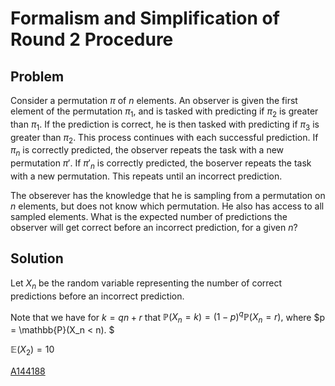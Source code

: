 # Formalism and Simplification of Round 2 Procedure

## Problem

Consider a permutation $\pi$ of $n$ elements. An observer is given the first element of the permutation $\pi_1$, and is tasked with predicting if $\pi_2$ is greater than $\pi_1$. If the prediction is correct, he is then tasked with predicting if $\pi_3$ is greater than $\pi_2$. This process continues with each successful prediction. If $\pi_n$ is correctly predicted, the observer repeats the task with a new permutation $\pi'$. If $\pi'_n$ is correctly predicted, the boserver repeats the task with a new permutation. This repeats until an incorrect prediction.   

The obserever has the knowledge that he is sampling from a permutation on $n$ elements, but does not know which permutation. He also has access to all sampled elements. What is the expected number of predictions the observer will get correct before an incorrect prediction, for a given $n$? 

## Solution

Let $X_n$ be the random variable representing the number of correct predictions before an incorrect prediction.

Note that we have for $k=qn+r$ that $\mathbb{P}(X_n = k) = (1-p)^q \mathbb{P}(X_n = r),$
where $p = \mathbb{P}(X_n < n). $ 

$\mathbb{E}(X_2)=10$ 

[A144188](https://oeis.org/search?q=5%2C+16%2C+62%2C+286&language=english&go=Search)



